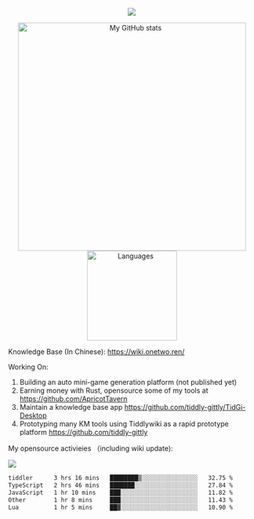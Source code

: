 <a href="https://github.com/linonetwo">
    <p align="center">
        <img src="https://github-profile-trophy.vercel.app/?username=linonetwo&column=7&theme=onedark"/>
    </p>
</a>
<a align="center" href="https://github.com/linonetwo">
  <p align="center">
    <img src="https://github-readme-stats.vercel.app/api?username=linonetwo&show_icons=true&count_private=true" alt="My GitHub stats" width="465"/>
    <img src="https://github-readme-stats.vercel.app/api/top-langs/?username=linonetwo&layout=compact&langs_count=10" alt="Languages" height="183">
  </p>
</a>

Knowledge Base (In Chinese): https://wiki.onetwo.ren/

Working On: 

1. Building an auto mini-game generation platform (not published yet)
1. Earning money with Rust, opensource some of my tools at https://github.com/ApricotTavern
1. Maintain a knowledge base app https://github.com/tiddly-gittly/TidGi-Desktop
1. Prototyping many KM tools using Tiddlywiki as a rapid prototype platform https://github.com/tiddly-gittly

My opensource activieies （including wiki update):

![](https://visitor-badge.glitch.me/badge?page_id=linonetwo.linonetwo)

<!--START_SECTION:waka-->

```txt
tiddler      3 hrs 16 mins   ████████▒░░░░░░░░░░░░░░░░   32.75 %
TypeScript   2 hrs 46 mins   ███████░░░░░░░░░░░░░░░░░░   27.84 %
JavaScript   1 hr 10 mins    ███░░░░░░░░░░░░░░░░░░░░░░   11.82 %
Other        1 hr 8 mins     ███░░░░░░░░░░░░░░░░░░░░░░   11.43 %
Lua          1 hr 5 mins     ██▓░░░░░░░░░░░░░░░░░░░░░░   10.90 %
```

<!--END_SECTION:waka-->
